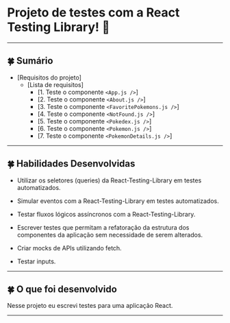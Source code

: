 # Projeto de testes com a React Testing Library! 🧰

---

## 🍀 Sumário

  - [Requisitos do projeto]
    - [Lista de requisitos]
      - [1. Teste o componente `<App.js />`]
      - [2. Teste o componente `<About.js />`]
      - [3. Teste o componente `<FavoritePokemons.js />`]
      - [4. Teste o componente `<NotFound.js />`]
      - [5. Teste o componente `<Pokedex.js />`]
      - [6. Teste o componente `<Pokemon.js />`]
      - [7. Teste o componente `<PokemonDetails.js />`]
     
---

## 🍀 Habilidades Desenvolvidas

* Utilizar os seletores (queries) da React-Testing-Library em testes automatizados.

* Simular eventos com a React-Testing-Library em testes automatizados.

* Testar fluxos lógicos assíncronos com a React-Testing-Library.

* Escrever testes que permitam a refatoração da estrutura dos componentes da aplicação sem necessidade de serem alterados.

* Criar mocks de APIs utilizando fetch.

* Testar inputs.

---

## 🍀 O que foi desenvolvido

Nesse projeto eu escrevi testes para uma aplicação React.

---
